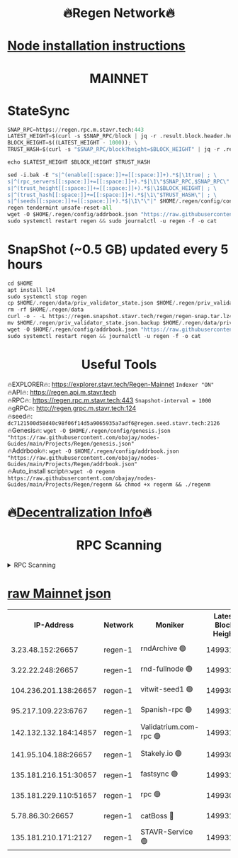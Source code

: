 <h1 align="center"> 🔥Regen Network🔥</h1>

[Node installation instructions](https://github.com/obajay/nodes-Guides/tree/main/Projects/Regen)
=
<h1 align="center"> MAINNET</h1>

# StateSync
```python
SNAP_RPC=https://regen.rpc.m.stavr.tech:443
LATEST_HEIGHT=$(curl -s $SNAP_RPC/block | jq -r .result.block.header.height); \
BLOCK_HEIGHT=$((LATEST_HEIGHT - 1000)); \
TRUST_HASH=$(curl -s "$SNAP_RPC/block?height=$BLOCK_HEIGHT" | jq -r .result.block_id.hash)

echo $LATEST_HEIGHT $BLOCK_HEIGHT $TRUST_HASH

sed -i.bak -E "s|^(enable[[:space:]]+=[[:space:]]+).*$|\1true| ; \
s|^(rpc_servers[[:space:]]+=[[:space:]]+).*$|\1\"$SNAP_RPC,$SNAP_RPC\"| ; \
s|^(trust_height[[:space:]]+=[[:space:]]+).*$|\1$BLOCK_HEIGHT| ; \
s|^(trust_hash[[:space:]]+=[[:space:]]+).*$|\1\"$TRUST_HASH\"| ; \
s|^(seeds[[:space:]]+=[[:space:]]+).*$|\1\"\"|" $HOME/.regen/config/config.toml
regen tendermint unsafe-reset-all
wget -O $HOME/.regen/config/addrbook.json "https://raw.githubusercontent.com/obajay/nodes-Guides/main/Projects/Regen/addrbook.json"
sudo systemctl restart regen && sudo journalctl -u regen -f -o cat
```
# SnapShot (~0.5 GB) updated every 5 hours
```python
cd $HOME
apt install lz4
sudo systemctl stop regen
cp $HOME/.regen/data/priv_validator_state.json $HOME/.regen/priv_validator_state.json.backup
rm -rf $HOME/.regen/data
curl -o - -L https://regen.snapshot.stavr.tech/regen/regen-snap.tar.lz4 | lz4 -c -d - | tar -x -C $HOME/.regen --strip-components 2
mv $HOME/.regen/priv_validator_state.json.backup $HOME/.regen/data/priv_validator_state.json
wget -O $HOME/.regen/config/addrbook.json "https://raw.githubusercontent.com/obajay/nodes-Guides/main/Projects/Regen/addrbook.json"
sudo systemctl restart regen && journalctl -u regen -f -o cat
```

 <h1 align="center"> Useful Tools</h1>

🔥EXPLORER🔥:     https://explorer.stavr.tech/Regen-Mainnet        `Indexer "ON"` \
🔥API🔥:          https://regen.api.m.stavr.tech \
🔥RPC🔥:          https://regen.rpc.m.stavr.tech:443              `Snapshot-interval = 1000` \
🔥gRPC🔥:         http://regen.grpc.m.stavr.tech:124 \
🔥seed🔥:      `dc7121500d58d40c98f06f14d5a9065935a7adf6@regen.seed.stavr.tech:2126` \
🔥Genesis🔥:   `wget -O $HOME/.regen/config/genesis.json "https://raw.githubusercontent.com/obajay/nodes-Guides/main/Projects/Regen/genesis.json"` \
🔥Addrbook🔥:  `wget -O $HOME/.regen/config/addrbook.json "https://raw.githubusercontent.com/obajay/nodes-Guides/main/Projects/Regen/addrbook.json"` \
🔥Auto_install script🔥:`wget -O regenm https://raw.githubusercontent.com/obajay/nodes-Guides/main/Projects/Regen/regenm && chmod +x regenm && ./regenm`

🔥[Decentralization Info](https://github.com/obajay/StateSync-snapshots/tree/main/Projects/Regen/Decentralization)🔥
=
<h1 align="center"> RPC Scanning</h1>

<details>
<summary>RPC Scanning</summary>

<h2 align="center"> We scan nodes in real time every 4 hours. And we provide the final result of RPC endpoints.
We cannot influence the operation of these nodes in any way. </h2>


```python
If Voting Power is higher than 0 --> then the Node is a validator of the network and may be subject to attack and be a potential threat to the chain.
```
```python
We marked such validators with a red symbol
```

</details>

[raw Mainnet json](https://rpc-check.regenm.stavr.tech/regenm/rpc-regenm-result.json)
=


<table><tr><th>IP-Address</th><th>Network</th><th>Moniker</th><th>Latest Block Height</th><th>Earliest Block Height</th><th>Catching Up</th><th>Tx Index</th><th>Voting Power</th><th>Scan Time</th></tr><tr><td>3.23.48.152:26657</td><td>regen-1</td><td>rndArchive 🟢</td><td>14993101</td><td>1</td><td>False</td><td>on</td><td>0</td><td>2024-03-06T00:16:01.472733602UTC</td></tr><tr><td>3.22.22.248:26657</td><td>regen-1</td><td>rnd-fullnode 🟢</td><td>14993100</td><td>4134001</td><td>False</td><td>on</td><td>0</td><td>2024-03-06T00:15:58.805656324UTC</td></tr><tr><td>104.236.201.138:26657</td><td>regen-1</td><td>vitwit-seed1 🟢</td><td>14993096</td><td>8943001</td><td>False</td><td>on</td><td>0</td><td>2024-03-06T00:15:31.049349617UTC</td></tr><tr><td>95.217.109.223:6767</td><td>regen-1</td><td>Spanish-rpc 🟢</td><td>14993103</td><td>10068001</td><td>False</td><td>on</td><td>0</td><td>2024-03-06T00:16:14.532690617UTC</td></tr><tr><td>142.132.132.184:14857</td><td>regen-1</td><td>Validatrium.com-rpc 🟢</td><td>14993103</td><td>11175001</td><td>False</td><td>on</td><td>0</td><td>2024-03-06T00:16:14.731673777UTC</td></tr><tr><td>141.95.104.188:26657</td><td>regen-1</td><td>Stakely.io 🟢</td><td>14993099</td><td>13442501</td><td>False</td><td>on</td><td>0</td><td>2024-03-06T00:15:49.965171995UTC</td></tr><tr><td>135.181.216.151:30657</td><td>regen-1</td><td>fastsync 🟢</td><td>14993101</td><td>14457001</td><td>False</td><td>off</td><td>0</td><td>2024-03-06T00:16:04.069026970UTC</td></tr><tr><td>135.181.229.110:51657</td><td>regen-1</td><td>rpc 🟢</td><td>14993099</td><td>14844001</td><td>False</td><td>on</td><td>0</td><td>2024-03-06T00:15:47.697628584UTC</td></tr><tr><td>5.78.86.30:26657</td><td>regen-1</td><td>catBoss 🔴</td><td>14993106</td><td>14962001</td><td>False</td><td>on</td><td>9068958623</td><td>2024-03-06T00:16:30.039551479UTC</td></tr><tr><td>135.181.210.171:2127</td><td>regen-1</td><td>STAVR-Service 🟢</td><td>14993106</td><td>14992001</td><td>False</td><td>on</td><td>0</td><td>2024-03-06T00:16:34.434765434UTC</td></tr></table>